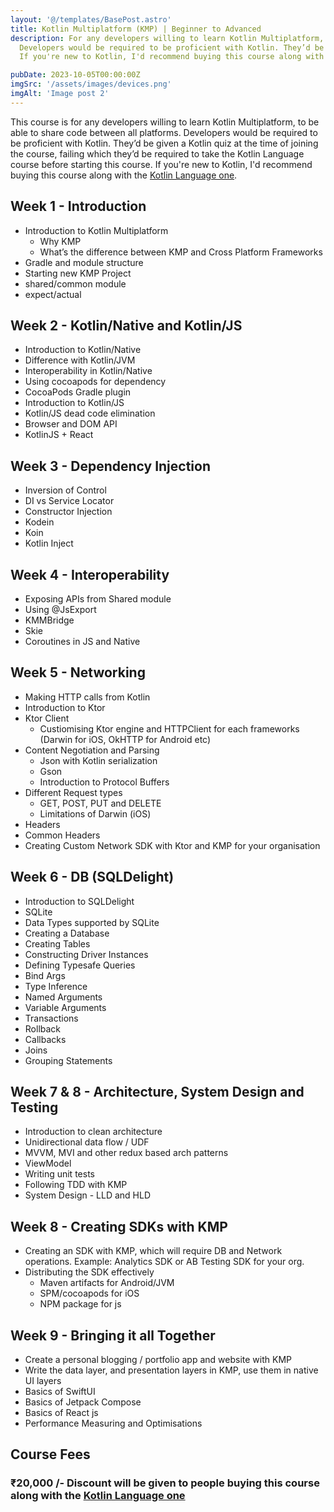 ```yaml
---
layout: '@/templates/BasePost.astro'
title: Kotlin Multiplatform (KMP) | Beginner to Advanced
description: For any developers willing to learn Kotlin Multiplatform, to be able to share code between all platforms.
  Developers would be required to be proficient with Kotlin. They’d be given a Kotlin quiz at the time of joining the course, failing which they’d be required to take the Kotlin Language course before starting this course. 
  If you're new to Kotlin, I'd recommend buying this course along with the Kotlin Language one.

pubDate: 2023-10-05T00:00:00Z
imgSrc: '/assets/images/devices.png'
imgAlt: 'Image post 2'
---
```

This course is for any developers willing to learn Kotlin Multiplatform, to be able to share code between all platforms.
Developers would be required to be proficient with Kotlin. They’d be given a Kotlin quiz at the time of joining the course, failing which they’d be required to take the Kotlin Language course before starting this course.
If you're new to Kotlin, I'd recommend buying this course along with the [Kotlin Language one](/courses/kotlin-lang/).

## Week 1 - Introduction

* Introduction to Kotlin Multiplatform
    * Why KMP
    * What’s the difference between KMP and Cross Platform Frameworks
* Gradle and module structure
* Starting new KMP Project
* shared/common module
* expect/actual


## Week 2 - Kotlin/Native and Kotlin/JS

* Introduction to Kotlin/Native
* Difference with Kotlin/JVM
* Interoperability in Kotlin/Native
* Using cocoapods for dependency
* CocoaPods Gradle plugin
* Introduction to Kotlin/JS
* Kotlin/JS dead code elimination
* Browser and DOM API
* KotlinJS + React


## Week 3 - Dependency Injection

* Inversion of Control
* DI vs Service Locator
* Constructor Injection
* Kodein
* Koin
* Kotlin Inject


## Week 4 - Interoperability

* Exposing APIs from Shared module
* Using @JsExport
* KMMBridge
* Skie
* Coroutines in JS and Native

## Week 5 - Networking

* Making HTTP calls from Kotlin
* Introduction to Ktor
* Ktor Client
    * Custiomising Ktor engine and HTTPClient for each frameworks (Darwin for iOS, OkHTTP for Android etc)
* Content Negotiation and Parsing
    * Json with Kotlin serialization
    * Gson
    * Introduction to Protocol Buffers
* Different Request types
    * GET, POST, PUT and DELETE
    * Limitations of Darwin (iOS)
* Headers
* Common Headers
* Creating Custom Network SDK with Ktor and KMP for your organisation


## Week 6 - DB (SQLDelight)

* Introduction to SQLDelight
* SQLite
* Data Types supported by SQLite
* Creating a Database
* Creating Tables
* Constructing Driver Instances
* Defining Typesafe Queries
* Bind Args
* Type Inference
* Named Arguments
* Variable Arguments
* Transactions
* Rollback
* Callbacks
* Joins
* Grouping Statements

## Week 7 & 8 - Architecture, System Design and Testing

* Introduction to clean architecture
* Unidirectional data flow / UDF
* MVVM, MVI and other redux based arch patterns
* ViewModel
* Writing unit tests
* Following TDD with KMP
* System Design - LLD and HLD


## Week 8 - Creating SDKs with KMP

* Creating an SDK with KMP, which will require DB and Network operations. Example: Analytics SDK or AB Testing SDK for your org.
* Distributing the SDK effectively
    * Maven artifacts for Android/JVM
    * SPM/cocoapods for iOS
    * NPM package for js


## Week 9 - Bringing it all Together

* Create a personal blogging / portfolio app and website with KMP
* Write the data layer, and presentation layers in KMP, use them in native UI layers
* Basics of SwiftUI
* Basics of Jetpack Compose
* Basics of React js
* Performance Measuring and Optimisations

## Course Fees

### ₹20,000 /- Discount will be given to people buying this course along with the [Kotlin Language one](/courses/kotlin-lang/)
